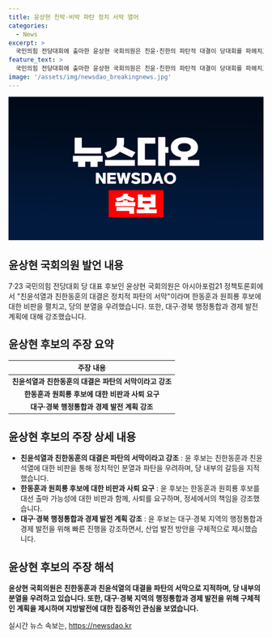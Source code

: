 ```yaml
---
title: 윤상현 친박·비박 파탄 정치 서막 열어
categories:
  - News
excerpt: >
  국민의힘 전당대회에 출마한 윤상현 국회의원은 친윤·친한의 파탄적 대결이 당대회를 파헤치고 있다며 대선 후보들의 비판에 공개적으로 대응하고 있다. 또한, 당의 분열을 우려하며 변화와 혁신을 강조하며 당 내 정책에 대한 비판적 입장을 피하지 않고 있다.
feature_text: >
  국민의힘 전당대회에 출마한 윤상현 국회의원은 친윤·친한의 파탄적 대결이 당대회를 파헤치고 있다며 대선 후보들의 비판에 공개적으로 대응하고 있다. 또한, 당의 분열을 우려하며 변화와 혁신을 강조하며 당 내 정책에 대한 비판적 입장을 피하지 않고 있다.
image: '/assets/img/newsdao_breakingnews.jpg'
---
```


<p><img src="/assets/img/newsdao_breakingnews.jpg" alt="flaretime 속보" /></p>

<h2 data-ke-size="size26">윤상현 국회의원 발언 내용</h2>

<p data-ke-size="size16">7·23 국민의힘 전당대회 당 대표 후보인 윤상현 국회의원은 아시아포럼21 정책토론회에서 "친윤석열과 친한동훈의 대결은 정치적 파탄의 서막"이라며 한동훈과 원희룡 후보에 대한 비판을 펼치고, 당의 분열을 우려했습니다. 또한, 대구·경북 행정통합과 경제 발전 계획에 대해 강조했습니다.</p>

<h2 data-ke-size="size26">윤상현 후보의 주장 요약</h2>

<table>
    <thead>
        <tr>
            <th>주장 내용</th>
        </tr>
    </thead>
    <tbody>
        <tr>
            <td style="text-align: center; height: 17px;"><b>친윤석열과 친한동훈의 대결은 파탄의 서막이라고 강조</b></td>
        </tr>
        <tr>
            <td style="text-align: center; height: 17px;"><b>한동훈과 원희룡 후보에 대한 비판과 사퇴 요구</b></td>
        </tr>
        <tr>
            <td style="text-align: center; height: 17px;"><b>대구·경북 행정통합과 경제 발전 계획 강조</b></td>
        </tr>
    </tbody>
</table>

<h2 data-ke-size="size26">윤상현 후보의 주장 상세 내용</h2>

<ul>
    <li><b>친윤석열과 친한동훈의 대결은 파탄의 서막이라고 강조</b> : 윤 후보는 친한동훈과 친윤석열에 대한 비판을 통해 정치적인 분열과 파탄을 우려하며, 당 내부의 갈등을 지적했습니다.</li>
    <li><b>한동훈과 원희룡 후보에 대한 비판과 사퇴 요구</b> : 윤 후보는 한동훈과 원희룡 후보를 대선 출마 가능성에 대한 비판과 함께, 사퇴를 요구하며, 정세에서의 책임을 강조했습니다.</li>
    <li><b>대구·경북 행정통합과 경제 발전 계획 강조</b> : 윤 후보는 대구·경북 지역의 행정통합과 경제 발전을 위해 빠른 진행을 강조하면서, 산업 발전 방안을 구체적으로 제시했습니다.</li>
</ul>

<h2 data-ke-size="size26">윤상현 후보의 주장 해석</h2>

<p data-ke-size="size16"><b>윤상현 국회의원은 친한동훈과 친윤석열의 대결을 파탄의 서막으로 지적하며, 당 내부의 분열을 우려하고 있습니다. 또한, 대구·경북 지역의 행정통합과 경제 발전을 위해 구체적인 계획을 제시하며 지방발전에 대한 집중적인 관심을 보였습니다.</b></p>
실시간 뉴스 속보는, <a href="https://newsdao.kr" rel="dofollow">https://newsdao.kr</a>


